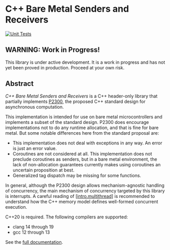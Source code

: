 # C++ Bare Metal Senders and Receivers

[![Unit Tests](https://github.com/intel/cpp-baremetal-senders-and-receivers/actions/workflows/unit_tests.yml/badge.svg)](https://github.com/intel/cpp-baremetal-senders-and-receivers/actions/workflows/unit_tests.yml)

## WARNING: Work in Progress!

This library is under active development. It is a work in progress and has not
yet been proved in production. Proceed at your own risk.

## Abstract

*C++ Bare Metal Senders and Receivers* is a C++ header-only library that
partially implements [P2300](https://wg21.link/p2300), the proposed C++ standard
design for asynchronous computation.

This implementation is intended for use on bare metal microcontrollers and
implements a subset of the standard design. P2300 does encourage implementations
not to do any runtime allocation, and that is fine for bare metal. But some
notable differences here from the standard proposal are:

- This implementation does not deal with exceptions in any way. An error is just
  an error value.
- Coroutines are not considered at all. This implementation does not preclude
  coroutines as senders, but in a bare metal environment, the lack of
  non-allocation guarantees currently makes using coroutines an uncertain
  proposition at best.
- Generalized tag dispatch may be missing for some functions.

In general, although the P2300 design allows mechanism-agnostic handling of
concurrency, the main mechanism of concurrency targeted by this library is
interrupts. A careful reading of
\[[intro.multithread](https://eel.is/c++draft/intro.multithread)\] is
recommended to understand how the C++ memory model defines well-formed
concurrent execution.

C++20 is required. The following compilers are supported:
 
- clang 14 through 19
- gcc 12 through 13

See the [full documentation](https://intel.github.io/cpp-baremetal-senders-and-receivers/).
